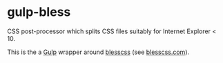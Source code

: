 gulp-bless
==========

CSS post-processor which splits CSS files suitably for Internet Explorer &lt; 10.   

This is the a [Gulp](http://github.com/gulpjs/gulp) wrapper around [blesscss](https://github.com/paulyoung/bless.js) (see [blesscss.com](http://blesscss.com/)).
